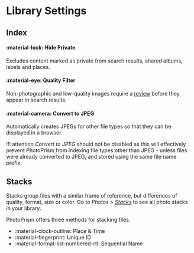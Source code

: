 # Library Settings

## Index ##

#### :material-lock: Hide Private ####

Excludes content marked as private from search results, shared albums, labels and places.

#### :material-eye: Quality Filter ####

Non-photographic and low-quality images require a [review](../organize/review.md) before they appear in search results.

#### :material-camera: Convert to JPEG ####

Automatically creates JPEGs for other file types so that they can be displayed in a browser.

!!! attention
    *Convert to JPEG* should not be disabled as this will effectively prevent PhotoPrism from indexing
    file types other than JPEG - unless files were already converted to JPEG, and stored using the same file name prefix.

## Stacks ##

Stacks group files with a similar frame of reference, but differences of quality, format, size or color.
Go to *Photos > [Stacks](../organize/stacks.md)* to see all photo stacks in your library.

PhotoPrism offers three methods for stacking files:

* :material-clock-outline: Place & Time 
* :material-fingerprint: Unique ID
* :material-format-list-numbered-rtl: Sequential Name
